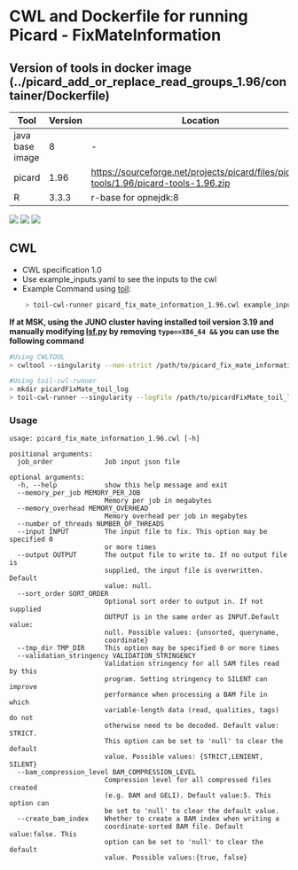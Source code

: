 # CWL and Dockerfile for running Picard - FixMateInformation

## Version of tools in docker image (../picard_add_or_replace_read_groups_1.96/container/Dockerfile)

| Tool	| Version	| Location	|
|---	|---	|---	|
| java base image  	| 8 	|   -	|
| picard  	| 1.96  	|  https://sourceforge.net/projects/picard/files/picard-tools/1.96/picard-tools-1.96.zip	|
| R 	| 3.3.3	|  r-base for opnejdk:8	|

[![](https://images.microbadger.com/badges/image/mskcc/picard_1.96:0.1.0.svg)](https://microbadger.com/images/mskcc/picard_1.96:0.1.0 "Get your own image badge on microbadger.com") [![](https://images.microbadger.com/badges/version/mskcc/picard_1.96:0.1.0.svg)](https://microbadger.com/images/mskcc/picard_1.96:0.1.0 "Get your own version badge on microbadger.com") [![](https://images.microbadger.com/badges/license/mskcc/picard_1.96:0.1.0.svg)](https://microbadger.com/images/mskcc/picard_1.96:0.1.0 "Get your own license badge on microbadger.com")

## CWL

- CWL specification 1.0
- Use example_inputs.yaml to see the inputs to the cwl
- Example Command using [toil](https://toil.readthedocs.io):

```bash
    > toil-cwl-runner picard_fix_mate_information_1.96.cwl example_inputs.yaml
```

**If at MSK, using the JUNO cluster having installed toil version 3.19 and manually modifying [lsf.py](https://github.com/DataBiosphere/toil/blob/releases/3.19.0/src/toil/batchSystems/lsf.py#L170) by removing `type==X86_64 &&` you can use the following command**

```bash
#Using CWLTOOL
> cwltool --singularity --non-strict /path/to/picard_fix_mate_information_1.96/picard_fix_mate_information_1.96.cwl /path/to/inputs.yaml

#Using toil-cwl-runner
> mkdir picardFixMate_toil_log
> toil-cwl-runner --singularity --logFile /path/to/picardFixMate_toil_log/cwltoil.log  --jobStore /path/to/picardFixMate_jobStore --batchSystem lsf --workDir /path/to picardFixMate_toil_log --outdir . --writeLogs /path/to/picardFixMate_toil_log --logLevel DEBUG --stats --retryCount 2 --disableCaching --maxLogFileSize 20000000000 /path/to/picard_fix_mate_information_1.96/picard_fix_mate_information_1.96.cwl /path/to/inputs.yaml > picardFixMate_toil.stdout 2> picardFixMate_toil.stderr &
```

### Usage

```
usage: picard_fix_mate_information_1.96.cwl [-h]

positional arguments:
  job_order             Job input json file

optional arguments:
  -h, --help            show this help message and exit
  --memory_per_job MEMORY_PER_JOB
                        Memory per job in megabytes
  --memory_overhead MEMORY_OVERHEAD
                        Memory overhead per job in megabytes
  --number_of_threads NUMBER_OF_THREADS
  --input INPUT         The input file to fix. This option may be specified 0
                        or more times
  --output OUTPUT       The output file to write to. If no output file is
                        supplied, the input file is overwritten. Default
                        value: null.
  --sort_order SORT_ORDER
                        Optional sort order to output in. If not supplied
                        OUTPUT is in the same order as INPUT.Default value:
                        null. Possible values: {unsorted, queryname,
                        coordinate}
  --tmp_dir TMP_DIR     This option may be specified 0 or more times
  --validation_stringency VALIDATION_STRINGENCY
                        Validation stringency for all SAM files read by this
                        program. Setting stringency to SILENT can improve
                        performance when processing a BAM file in which
                        variable-length data (read, qualities, tags) do not
                        otherwise need to be decoded. Default value: STRICT.
                        This option can be set to 'null' to clear the default
                        value. Possible values: {STRICT,LENIENT, SILENT}
  --bam_compression_level BAM_COMPRESSION_LEVEL
                        Compression level for all compressed files created
                        (e.g. BAM and GELI). Default value:5. This option can
                        be set to 'null' to clear the default value.
  --create_bam_index    Whether to create a BAM index when writing a
                        coordinate-sorted BAM file. Default value:false. This
                        option can be set to 'null' to clear the default
                        value. Possible values:{true, false}
```
